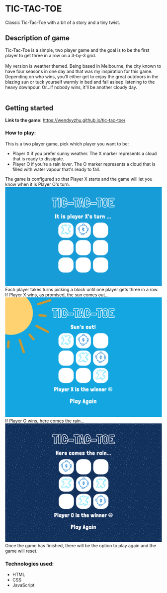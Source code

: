 # TIC-TAC-TOE
Classic Tic-Tac-Toe with a bit of a story and a tiny twist. 

## Description of game 
Tic-Tac-Toe is a simple, two player game and the goal is to be the first player to get three in a row on a 3-by-3 grid. 
<br>
<br>
My version is weather themed. Being based in Melbourne, the city known to have four seasons in one day and that was my inspiration for this game. Depending on who wins, you'll either get to enjoy the great outdoors in the blazing sun or tuck yourself warmly in bed and fall asleep listening to the heavy downpour. Or...if nobody wins, it'll be another cloudy day. 
<br>
<br>

## Getting started 
**Link to the game:** https://wendyyzhu.github.io/tic-tac-toe/

### How to play: 
This is a two player game, pick which player you want to be: 
- Player X if you prefer sunny weather. The X marker represents a cloud that is ready to dissipate.  
- Player O if you're a rain lover. The O marker represents a cloud that is filled with water vapour that's ready to fall. 

The game is configured so that Player X starts and the game will let you know when it is Player O's turn. 
![Screenshot of the nought and cross](images/Start.png)
Each player takes turns picking a block until one player gets three in a row. If Player X wins, as promised, the sun comes out... 
![Screenshot of what happens when Player X wins](images/Sun.png)
If Player O wins, here comes the rain...
![Screenshot of what happens when Player O wins](images/Rain.png)
Once the game has finished, there will be the option to play again and the game will reset. 

### Technologies used: 
- HTML 
- CSS
- JavaScript 
